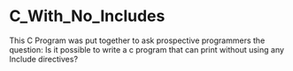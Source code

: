 # C_With_No_Includes
This C Program was put together to ask prospective programmers the question: Is it possible to write a c program that can print without using any Include directives?
